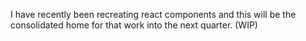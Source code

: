 I have recently been recreating react components and this will be the consolidated home for that work into the next quarter. (WIP)
